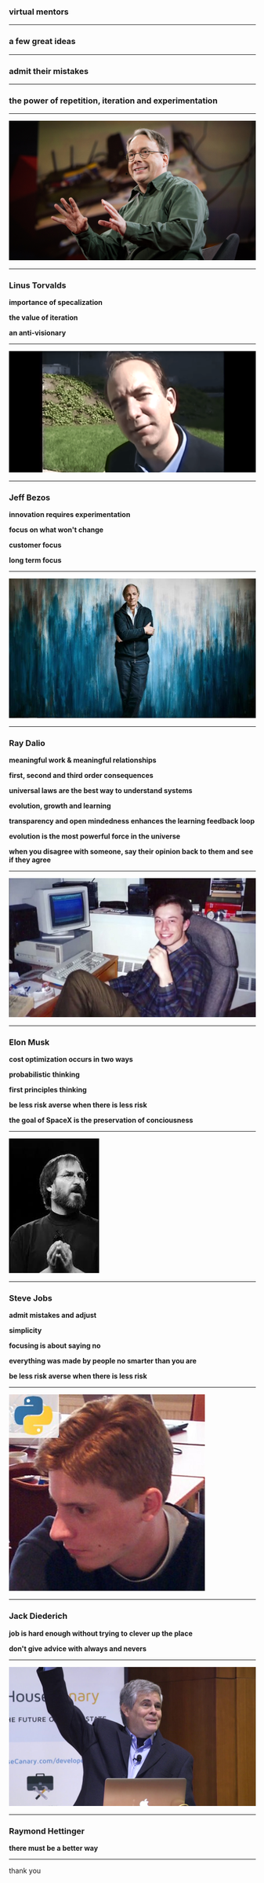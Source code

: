 ### virtual mentors

---

### a few great ideas 

---

### admit their mistakes

---

### the power of repetition, iteration and experimentation

---

![fig](/assets/mentors/linus.jpg) 

---

### Linus Torvalds

**importance of specalization** 

**the value of iteration**

**an anti-visionary**

---

![](/assets/mentors/bezos.png) 

---

### Jeff Bezos

**innovation requires experimentation**

**focus on what won't change**

**customer focus**

**long term focus**

---

![](/assets/mentors/dalio.jpg) 

---

### Ray Dalio

**meaningful work & meaningful relationships**

**first, second and third order consequences**

**universal laws are the best way to understand systems**

**evolution, growth and learning**

**transparency and open mindedness enhances the learning feedback loop**

**evolution is the most powerful force in the universe**

**when you disagree with someone, say their opinion back to them and see if they agree**

---

![](/assets/mentors/musk.jpg) 

---
### Elon Musk

**cost optimization occurs in two ways**

**probabilistic thinking**

**first principles thinking**

**be less risk averse when there is less risk**

**the goal of SpaceX is the preservation of conciousness**

---

![](/assets/mentors/jobs.jpeg) 

---

### Steve Jobs

**admit mistakes and adjust**

**simplicity**

**focusing is about saying no**

**everything was made by people no smarter than you are**

**be less risk averse when there is less risk**

---

![](/assets/mentors/jackd.jpg) 

---

### Jack Diederich

**job is hard enough without trying to clever up the place**

**don't give advice with always and nevers**

---

![](/assets/mentors/raymond.jpg) 

---

### Raymond Hettinger

**there must be a better way**

---

thank you

